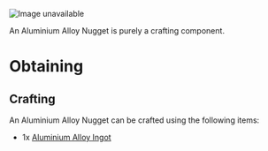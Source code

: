![Image unavailable](https://i.imgur.com/Y8wYM8I.png)

An Aluminium Alloy Nugget is purely a crafting component.

# Obtaining

## Crafting

An Aluminium Alloy Nugget can be crafted using the following items:

* 1x [Aluminium Alloy Ingot](aluminium-alloy-ingot)